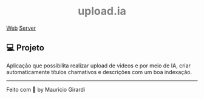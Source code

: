 <div align="center">
  <h1 style="color:gray">upload.ia</h1>
</div>

[Web](./web/)
[Server](./server/)

## 💻 Projeto
Aplicação que possibilita realizar upload de videos e por meio 
de IA, criar automaticamente títulos chamativos e descrições com um boa indexação.


---
Feito com 💜 by Mauricio Girardi